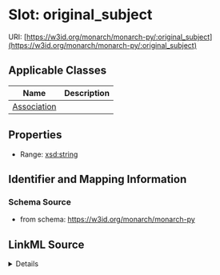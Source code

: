 # Slot: original_subject

URI: [https://w3id.org/monarch/monarch-py/:original_subject](https://w3id.org/monarch/monarch-py/:original_subject)



<!-- no inheritance hierarchy -->




## Applicable Classes

| Name | Description |
| --- | --- |
[Association](Association.md) | 






## Properties

* Range: [xsd:string](xsd:string)







## Identifier and Mapping Information







### Schema Source


* from schema: https://w3id.org/monarch/monarch-py




## LinkML Source

<details>
```yaml
name: original_subject
from_schema: https://w3id.org/monarch/monarch-py
rank: 1000
alias: original_subject
domain_of:
- Association
range: string

```
</details>